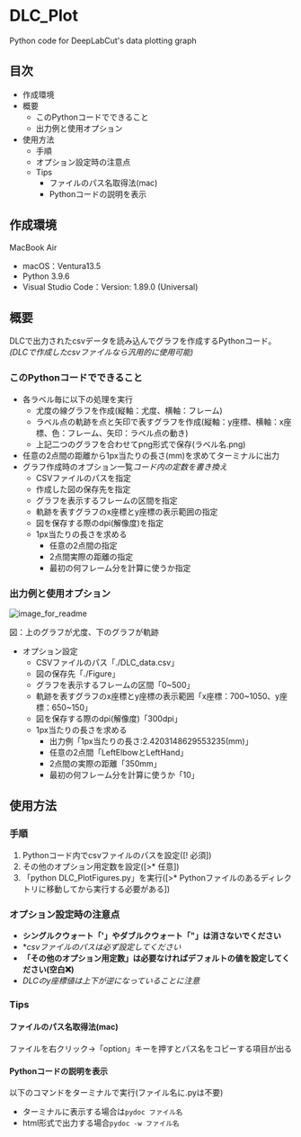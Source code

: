 # DLC_Plot
 Python code for DeepLabCut's data plotting graph
## 目次
- 作成環境
- 概要
    - このPythonコードでできること
    - 出力例と使用オプション
- 使用方法
    - 手順
    - オプション設定時の注意点
    - Tips
        - ファイルのパス名取得法(mac)
        - Pythonコードの説明を表示

## 作成環境
MacBook Air
- macOS：Ventura13.5
- Python 3.9.6
- Visual Studio Code：Version: 1.89.0 (Universal)


## 概要
DLCで出力されたcsvデータを読み込んでグラフを作成するPythonコード。*(DLCで作成したcsvファイルなら汎用的に使用可能)*

### このPythonコードでできること
- 各ラベル毎に以下の処理を実行
	- 尤度の線グラフを作成(縦軸：尤度、横軸：フレーム)
	- ラベル点の軌跡を点と矢印で表すグラフを作成(縦軸：y座標、横軸：x座標、色：フレーム、矢印：ラベル点の動き)
	- 上記二つのグラフを合わせてpng形式で保存(ラベル名.png)
- 任意の2点間の距離から1px当たりの長さ(mm)を求めてターミナルに出力
- グラフ作成時のオプション一覧*コード内の定数を書き換え*
	- CSVファイルのパスを指定
	- 作成した図の保存先を指定
    - グラフを表示するフレームの区間を指定
    - 軌跡を表すグラフのx座標とy座標の表示範囲の指定
    - 図を保存する際のdpi(解像度)を指定
    - 1px当たりの長さを求める
        - 任意の2点間の指定
        - 2点間実際の距離の指定
        - 最初の何フレーム分を計算に使うか指定
### 出力例と使用オプション
![image_for_readme](https://github.com/PluPludevil/DLC_Plot/assets/138640051/d910185f-eef3-417e-8115-13f29ffafa49)

図：上のグラフが尤度、下のグラフが軌跡
- オプション設定
    - CSVファイルのパス「./DLC_data.csv」
    - 図の保存先「./Figure」
    - グラフを表示するフレームの区間「0~500」
    - 軌跡を表すグラフのx座標とy座標の表示範囲「x座標：700~1050、y座標：650~150」
    - 図を保存する際のdpi(解像度)「300dpi」
    - 1px当たりの長さを求める
        - 出力例「1px当たりの長さ:2.4203148629553235(mm)」
        - 任意の2点間「LeftElbowとLeftHand」
        - 2点間の実際の距離「350mm」
        - 最初の何フレーム分を計算に使うか「10」

## 使用方法
### 手順
1. Pythonコード内でcsvファイルのパスを設定([! 必須])
2. その他のオプション用定数を設定([>* 任意])
3. 「python DLC_PlotFigures.py」を実行([>* Pythonファイルのあるディレクトリに移動してから実行する必要がある])
### オプション設定時の注意点
- **シングルクウォート「'」やダブルクウォート「"」は消さないでください**
- **csvファイルのパスは必ず設定してください*
- **「その他のオプション用定数」は必要なければデフォルトの値を設定してください(空白❌)**
- *DLCのy座標値は上下が逆になっていることに注意*

### Tips
#### ファイルのパス名取得法(mac)
ファイルを右クリック→「option」キーを押すとパス名をコピーする項目が出る

#### Pythonコードの説明を表示
以下のコマンドをターミナルで実行(ファイル名に.pyは不要)
- ターミナルに表示する場合は`pydoc ファイル名`
- html形式で出力する場合`pydoc -w ファイル名`


